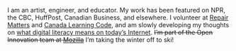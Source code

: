 I am an artist, engineer, and educator. My work has been featured on NPR, the CBC, HuffPost, Canadian Business, and elsewhere. I volunteer at [Repair Matters](http://repairmatters.ca/) and [Canada Learning Code](https://www.canadalearningcode.ca/), and am slowly developing my thoughts on [what digital literacy means on today’s Internet](https://github.com/miseryco/curriculum). ~~I’m part of the Open Innovation team at [Mozilla](https://www.mozilla.org)~~ I’m taking the winter off to ski!
